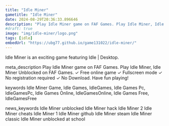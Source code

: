 ```yaml
---
title: "Idle Miner"
gametitle: "Idle Miner"
date: 2024-08-29T20:36:33.896646
description: "Play Idle Miner game on FAF Games. Play Idle Miner, Idle Miner Unblocked on FAF Games. ✓ Free online game ✓ Fullscreen mode ✓ No registration required ✓ No Download. Have fun playing!"
#draft: true
image: "img/idle-miner/logo.png"
tags: [idle]
embedUrl: "https://ubg77.github.io/game131022/idle-miner/"
---
```


Idle Miner is an exciting game featuring Idle | Desktop.

meta_description
Play Idle Miner game on FAF Games. Play Idle Miner, Idle Miner Unblocked on FAF Games. ✓ Free online game ✓ Fullscreen mode ✓ No registration required ✓ No Download. Have fun playing!


keywords
Idle Miner Game, Idle Games, IdleGames, Idle Games Pc, IdleGamesPc, Idle Games Online, IdleGamesOnline, Idle Games Free, IdleGamesFree


news_keywords
Idle Miner unblocked Idle Miner hack Idle Miner 2 Idle Miner cheats Idle Miner 1 Idle Miner github Idle Miner steam Idle Miner classic Idle Miner unblocked at school
